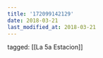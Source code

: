 ```yaml
---
title: '172099142129'
date: 2018-03-21
last_modified_at: 2018-03-21
---
```

tagged: [[La 5a Estacion]]
<iframe frameborder="0" height="1" id="ga_target" scrolling="no" style="background-color:transparent; overflow:hidden; position:absolute; top:0; left:0; z-index:9999;" width="1"></iframe>
